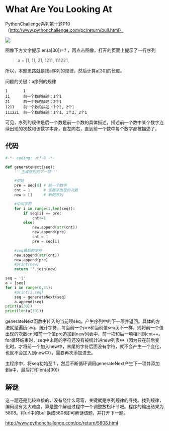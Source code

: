 # What Are You Looking At

PythonChallenge系列第十题P10（http://www.pythonchallenge.com/pc/return/bull.html）

![](https://blog-1252824460.cos.ap-nanjing.myqcloud.com/pythonchallenge_p10_1.png)

图像下方文字提示len(a[30])=? ，再点击图像，打开的页面上提示了一行序列

> a = [1, 11, 21, 1211, 111221,

所以，本题思路就是找a序列的规律，然后计算a[30]的长度。

问题的关键：a序列的规律

```
1       1
11      前一个数的描述：1个1
21      前一个数的描述：2个1
1211    前一个数的描述：1个2, 2个1
111221  前一个数的描述：1个1, 1个2, 2个1
```
可见，序列的规律是后一个数是前一个数的具体描述，描述前一个数中某个数字连续出现的次数和该数字本身，自左向右，直到前一个数中每个数字都被描述了。

## 代码

```python
#-*- coding: utf-8 -*-

def generateNext(seq):
    '''生成序列的下一项'''

    #初始
    pre = seq[0] # 前一个数字
    cnt = 1      # 该数字出现的次数
    new = []     # 新的序列

    #中间字符
    for i in range(1,len(seq)):
        if seq[i] == pre:
            cnt+=1
        else:
            new.append(str(cnt))
            new.append(pre)
            cnt = 1
            pre = seq[i]

    #seq最后的字符
    new.append(str(cnt))
    new.append(pre)
    #print(new)
    return ''.join(new)

seq = '1'
a = [seq]
for i in range(0,31):
    #print(i,seq)
    seq = generateNext(seq)
    a.append(seq)
print(a[30])
print(len(a[30]))
```

generateNext函数由传入的当前项seq，产生序列中的下一项并返回。具体的方法就是遍历seq，统计字符，每当前一个pre和当前值seq[i]不一样，则将前一个值出现的次数cnt和前一个值pre追加到new列表中，前一项和后一项相同则cnt++。for循环结束时，seq中末尾的字符还没有被统计进new列表中（因为只在前后变化时，才将前一个加入new中，末尾的字符后面没有字符，就不会产生一个变化，也就不会加入到new中），需要再次添加进去。

主程序中，将seq初始至’1’，然后不断循环调用generateNext产生下一项并添加到a中，最后打印len(a[30])

## 解谜
这一题还是比较直接的，没有绕什么弯弯，关键就是序列规律的寻找。找到规律，编码没有太大难度，算是整个解谜过程中一个调整放松环节吧。程序的输出结果为5808。将url中的bull换成5808即可解谜该题，并打开下一题。

http://www.pythonchallenge.com/pc/return/5808.html